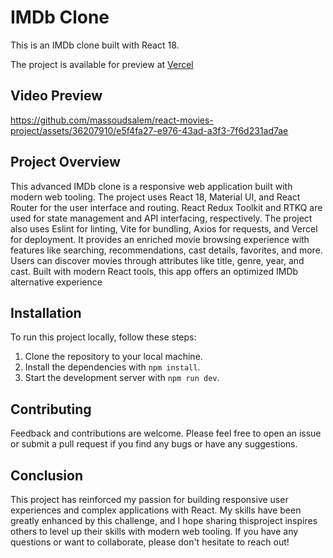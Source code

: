 # IMDb Clone

This is an IMDb clone built with React 18.

The project is available for preview at [Vercel](https://react-movies-project-mu.vercel.app/)

## Video Preview


https://github.com/massoudsalem/react-movies-project/assets/36207910/e5f4fa27-e976-43ad-a3f3-7f6d231ad7ae



## Project Overview

This advanced IMDb clone is a responsive web application built with modern web tooling. The project uses React 18, Material UI, and React Router for the user interface and routing. React Redux Toolkit and RTKQ are used for state management and API interfacing, respectively. The project also uses Eslint for linting, Vite for bundling, Axios for requests, and Vercel for deployment.
It provides an enriched movie browsing experience with features like searching, recommendations, cast details, favorites, and more.
Users can discover movies through attributes like title, genre, year, and cast. Built with modern React tools, this app offers an optimized IMDb alternative experience

## Installation

To run this project locally, follow these steps:

1. Clone the repository to your local machine.
2. Install the dependencies with `npm install`.
3. Start the development server with `npm run dev`.

## Contributing

Feedback and contributions are welcome. Please feel free to open an issue or submit a pull request if you find any bugs or have any suggestions.

## Conclusion

This project has reinforced my passion for building responsive user experiences and complex applications with React. My skills have been greatly enhanced by this challenge, and I hope sharing thisproject inspires others to level up their skills with modern web tooling. If you have any questions or want to collaborate, please don't hesitate to reach out!
